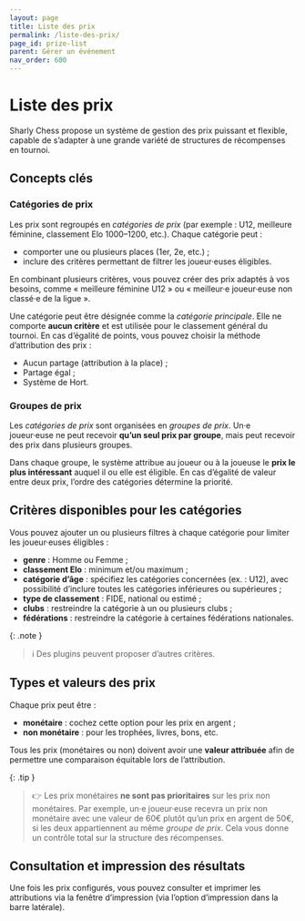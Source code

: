 ```yaml
---
layout: page
title: Liste des prix
permalink: /liste-des-prix/
page_id: prize-list
parent: Gérer un événement
nav_order: 600
---
```


# Liste des prix

Sharly Chess propose un système de gestion des prix puissant et flexible, capable de s’adapter à une grande variété de structures de récompenses en tournoi.

## Concepts clés

### Catégories de prix

Les prix sont regroupés en _catégories de prix_ (par exemple : U12, meilleure féminine, classement Elo 1000–1200, etc.). Chaque catégorie peut :

* comporter une ou plusieurs places (1er, 2e, etc.) ;
* inclure des critères permettant de filtrer les joueur·euses éligibles.

En combinant plusieurs critères, vous pouvez créer des prix adaptés à vos besoins, comme « meilleure féminine U12 » ou « meilleur·e joueur·euse non classé·e de la ligue ».

Une catégorie peut être désignée comme la _catégorie principale_. Elle ne comporte **aucun critère** et est utilisée pour le classement général du tournoi. En cas d’égalité de points, vous pouvez choisir la méthode d’attribution des prix :

- Aucun partage (attribution à la place) ;
- Partage égal ;
- Système de Hort.

### Groupes de prix

Les _catégories de prix_ sont organisées en _groupes de prix_. Un·e joueur·euse ne peut recevoir **qu’un seul prix par groupe**, mais peut recevoir des prix dans plusieurs groupes.

Dans chaque groupe, le système attribue au joueur ou à la joueuse le **prix le plus intéressant** auquel il ou elle est éligible. En cas d’égalité de valeur entre deux prix, l’ordre des catégories détermine la priorité.

## Critères disponibles pour les catégories

Vous pouvez ajouter un ou plusieurs filtres à chaque catégorie pour limiter les joueur·euses éligibles :

- **genre** : Homme ou Femme ;
- **classement Elo** : minimum et/ou maximum ;
- **catégorie d’âge** : spécifiez les catégories concernées (ex. : U12), avec possibilité d’inclure toutes les catégories inférieures ou supérieures ;
- **type de classement** : FIDE, national ou estimé ;
- **clubs** : restreindre la catégorie à un ou plusieurs clubs ;
- **fédérations** : restreindre la catégorie à certaines fédérations nationales.

{: .note }
> :information_source: Des plugins peuvent proposer d’autres critères.

## Types et valeurs des prix

Chaque prix peut être :

- **monétaire** : cochez cette option pour les prix en argent ;
- **non monétaire** : pour les trophées, livres, bons, etc.

Tous les prix (monétaires ou non) doivent avoir une **valeur attribuée** afin de permettre une comparaison équitable lors de l’attribution.

{: .tip }
> :point_right: Les prix monétaires **ne sont pas prioritaires** sur les prix non monétaires. Par exemple, un·e joueur·euse recevra un prix non monétaire avec une valeur de 60€ plutôt qu’un prix en argent de 50€, si les deux appartiennent au même _groupe de prix_. Cela vous donne un contrôle total sur la structure des récompenses.

## Consultation et impression des résultats

Une fois les prix configurés, vous pouvez consulter et imprimer les attributions via la fenêtre d’impression (via l’option d’impression dans la barre latérale).
